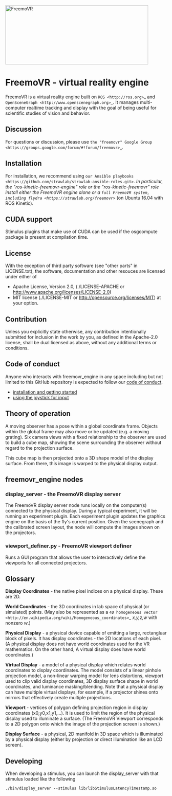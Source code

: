 <img src="https://strawlab.org/assets/freemovr/freemovr-principle.png" alt="FreemoVR" width="446px" height="184px"/>

# FreemoVR - virtual reality engine

FreemoVR is a virtual reality engine built on `ROS <http://ros.org>`_ and
`OpenSceneGraph <http://www.openscenegraph.org>`_. It manages
multi-computer realtime tracking and display with the goal of being
useful for scientific studies of vision and behavior.

## Discussion

For questions or discussion, please use `the "freemovr" Google
Group <https://groups.google.com/forum/#!forum/freemovr>`_.

## Installation

For installation, we recommend using
`our Ansible playbooks <https://github.com/strawlab/strawlab-ansible-roles.git>`_.
In particular, the "ros-kinetic-freemovr-engine" role or the "ros-kinetic-freemovr"
role install either the FreemoVR engine alone or a
`full FreemoVR system, including flydra <https://strawlab.org/freemovr>`_ (on
Ubuntu 16.04 with ROS Kinetic).

## CUDA support

Stimulus plugins that make use of CUDA can be used if the osgcompute package is
present at compilation time.

## License

With the exception of third party software (see "other parts" in LICENSE.txt),
the software, documentation and other resouces are licensed under either of

* Apache License, Version 2.0,
  (./LICENSE-APACHE or http://www.apache.org/licenses/LICENSE-2.0)
* MIT license (./LICENSE-MIT or http://opensource.org/licenses/MIT)
  at your option.

## Contribution

Unless you explicitly state otherwise, any contribution intentionally
submitted for inclusion in the work by you, as defined in the Apache-2.0
license, shall be dual licensed as above, without any additional terms or
conditions.

## Code of conduct

Anyone who interacts with freemovr_engine in any space including but not limited
to this GitHub repository is expected to follow our [code of
conduct](https://github.com/strawlab/freemovr_engine/blob/master/code_of_conduct.md).


* [installation and getting started](docs/getting_started.rst)
* [using the joystick for input](docs/joystick.rst)

## Theory of operation

A moving observer has a pose within a global coordinate frame. Objects
within the global frame may also move or be updated (e.g. a moving
grating). Six camera views with a fixed relationship to the observer
are used to build a cube map, showing the scene surrounding the
observer without regard to the projection surface.

This cube map is then projected onto a 3D shape model of the display
surface. From there, this image is warped to the physical display
output.

## freemovr_engine nodes

### display_server - the FreemoVR display server

The FreemoVR display server node runs locally on the computer(s) connected
to the physical display. During a typical experiment, it will be
running an experiment plugin. Each experiment plugin updates the
graphics engine on the basis of the fly's current position. Given the
scenegraph and the calibrated screen layout, the node will compute the
images shown on the projectors.

### viewport_definer.py - FreemoVR viewport definer

Runs a GUI program that allows the user to interactively define the
viewports for all connected projectors.

## Glossary

**Display Coordinates** - the native pixel indices on a physical
display. These are 2D.

**World Coordinates** - the 3D coordinates in lab space of physical
(or simulated) points. (May also be represented as a `4D homogeneous
vector <http://en.wikipedia.org/wiki/Homogeneous_coordinates>`_
*x,y,z,w* with nonzero *w*.)

**Physical Display** - a physical device capable of emitting a large,
rectangluar block of pixels. It has display coordinates - the 2D
locations of each pixel. (A physical display does not have world
coordinates used for the VR mathematics. On the other hand, A virtual
display does have world coordinates.)

**Virtual Display** - a model of a physical display which relates
world coordinates to display coordinates. The model consists of a
linear pinhole projection model, a non-linear warping model for lens
distortions, viewport used to clip valid display coordinates, 3D
display surface shape in world coordinates, and luminance
masking/blending. Note that a physical display can have multiple
virtual displays, for example, if a projector shines onto mirrors that
effectively create multiple projections.

**Viewport** - vertices of polygon defining projection region in
display coordinates (x0,y0,x1,y1,...). It is used to limit the region
of the physical display used to illuminate a surface. (The FreemoVR
Viewport corresponds to a 2D polygon onto which the image of the
projection screen is shown.)

**Display Surface** - a physical, 2D manifold in 3D space which is
illuminated by a physical display (either by projection or direct
illumination like an LCD screen).

## Developing

When developing a stimulus, you can launch the display_server
with that stimulus loaded like the following

``./bin/display_server --stimulus lib/libStimulusLatencyTimestamp.so``
